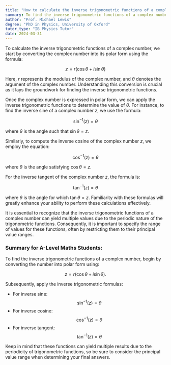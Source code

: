 ```yaml
---
title: "How to calculate the inverse trigonometric functions of a complex number?"
summary: To find the inverse trigonometric functions of a complex number, apply the formula $z = r(\cos \theta + i \sin \theta)$, where $r$ is the modulus and $\theta$ is the argument.
author: "Prof. Michael Lewis"
degree: "PhD in Physics, University of Oxford"
tutor_type: "IB Physics Tutor"
date: 2024-03-31
---
```


To calculate the inverse trigonometric functions of a complex number, we start by converting the complex number into its polar form using the formula:

$$ z = r(\cos \theta + i \sin \theta) $$

Here, $r$ represents the modulus of the complex number, and $\theta$ denotes the argument of the complex number. Understanding this conversion is crucial as it lays the groundwork for finding the inverse trigonometric functions.

Once the complex number is expressed in polar form, we can apply the inverse trigonometric functions to determine the value of $\theta$. For instance, to find the inverse sine of a complex number $z$, we use the formula:

$$ \sin^{-1}(z) = \theta $$ 

where $\theta$ is the angle such that $\sin \theta = z$.

Similarly, to compute the inverse cosine of the complex number $z$, we employ the equation:

$$ \cos^{-1}(z) = \theta $$ 

where $\theta$ is the angle satisfying $\cos \theta = z$. 

For the inverse tangent of the complex number $z$, the formula is:

$$ \tan^{-1}(z) = \theta $$ 

where $\theta$ is the angle for which $\tan \theta = z$. Familiarity with these formulas will greatly enhance your ability to perform these calculations effectively.

It is essential to recognize that the inverse trigonometric functions of a complex number can yield multiple values due to the periodic nature of the trigonometric functions. Consequently, it is important to specify the range of values for these functions, often by restricting them to their principal value ranges.

### Summary for A-Level Maths Students:
To find the inverse trigonometric functions of a complex number, begin by converting the number into polar form using:

$$ z = r(\cos \theta + i \sin \theta). $$

Subsequently, apply the inverse trigonometric formulas:

- For inverse sine: $$ \sin^{-1}(z) = \theta $$
- For inverse cosine: $$ \cos^{-1}(z) = \theta $$
- For inverse tangent: $$ \tan^{-1}(z) = \theta $$

Keep in mind that these functions can yield multiple results due to the periodicity of trigonometric functions, so be sure to consider the principal value range when determining your final answers.
    